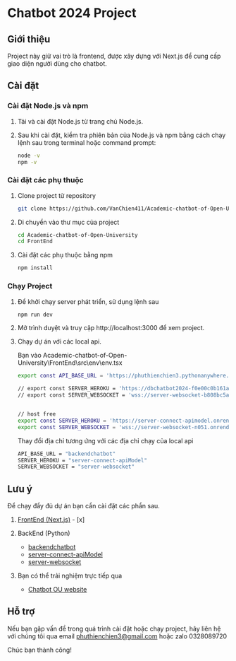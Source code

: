 
# Chatbot 2024 Project

## Giới thiệu
Project này giữ vai trò là frontend, được xây dựng với Next.js để cung cấp giao diện người dùng cho chatbot.

## Cài đặt

### Cài đặt Node.js và npm
1. Tải và cài đặt Node.js từ trang chủ Node.js.
2. Sau khi cài đặt, kiểm tra phiên bản của Node.js và npm bằng cách chạy lệnh sau trong terminal hoặc command prompt:

   ```bash
   node -v
   npm -v
    ```
### Cài đặt các phụ thuộc
1. Clone project từ repository

    ```bash
   git clone https://github.com/VanChien411/Academic-chatbot-of-Open-University.git
    ```
2. Di chuyển vào thư mục của project

     ```bash
     cd Academic-chatbot-of-Open-University
     cd FrontEnd
    ```
3. Cài đặt các phụ thuộc bằng npm

     ```bash
     npm install
    ```

### Chạy Project
1. Để khởi chạy server phát triển, sử dụng lệnh sau

     ```bash
     npm run dev
    ```
2. Mở trình duyệt và truy cập http://localhost:3000 để xem project.

3. Chạy dự án với các local api.  

    Bạn vào Academic-chatbot-of-Open-University\FrontEnd\src\env\env.tsx

    ```bash
    export const API_BASE_URL = 'https://phuthienchien3.pythonanywhere.com/';

    // export const SERVER_HEROKU = 'https://dbchatbot2024-f0e00c0b161a.herokuapp.com/';
    // export const SERVER_WEBSOCKET = 'wss://server-websocket-b808bc5aef93.herokuapp.com'


    // host free
    export const SERVER_HEROKU = 'https://server-connect-apimodel.onrender.com/';
    export const SERVER_WEBSOCKET = 'wss://server-websocket-n051.onrender.com/'
    ```

    Thay đổi địa chỉ tương ứng với các địa chỉ chạy của local api
    ```bash
    API_BASE_URL = "backendchatbot"
    SERVER_HEROKU = "server-connect-apiModel"
    SERVER_WEBSOCKET = "server-websocket"
    ```
## Lưu ý
Để chạy đầy đủ dự án bạn cần cài đặt các phần sau.
1. [FrontEnd (Next.js)](https://github.com/VanChien411/Academic-chatbot-of-Open-University.git) - [x]

2. BackEnd (Python)
    - [backendchatbot](https://github.com/VanChien411/backendchatbot.git)   
    - [server-connect-apiModel](https://github.com/VanChien411/server-connect-apiModel.git)
    - [server-websocket](https://github.com/VanChien411/server-websocket.git)

3. Bạn có thể trải nghiệm trực tiếp qua
    - [Chatbot OU website](https://academic-chatbot-of-open-university.vercel.app/)
 
## Hỗ trợ
Nếu bạn gặp vấn đề trong quá trình cài đặt hoặc chạy project, hãy liên hệ với chúng tôi qua email phuthienchien3@gmail.com
hoặc zalo
0328089720

Chúc bạn thành công!
